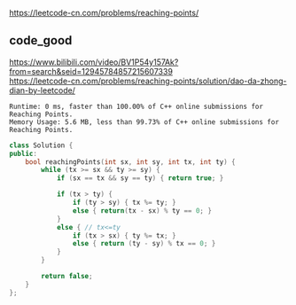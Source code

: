 
https://leetcode-cn.com/problems/reaching-points/

## code_good

https://www.bilibili.com/video/BV1P54y157Ak?from=search&seid=12945784857215607339  
https://leetcode-cn.com/problems/reaching-points/solution/dao-da-zhong-dian-by-leetcode/  

```
Runtime: 0 ms, faster than 100.00% of C++ online submissions for Reaching Points.
Memory Usage: 5.6 MB, less than 99.73% of C++ online submissions for Reaching Points.
```

```cpp
class Solution {
public:
    bool reachingPoints(int sx, int sy, int tx, int ty) {
        while (tx >= sx && ty >= sy) {
            if (sx == tx && sy == ty) { return true; }

            if (tx > ty) {
                if (ty > sy) { tx %= ty; }
                else { return(tx - sx) % ty == 0; }
            }
            else { // tx<=ty
                if (tx > sx) { ty %= tx; }
                else { return (ty - sy) % tx == 0; }
            }
        }

        return false;
    }
};
```